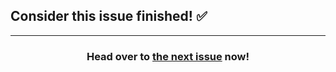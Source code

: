 ## Consider this issue finished! :white_check_mark:

<hr>
<h3 align="center">Head over to <a href="{{ issueURL }}">the next issue</a> now!</h3>
